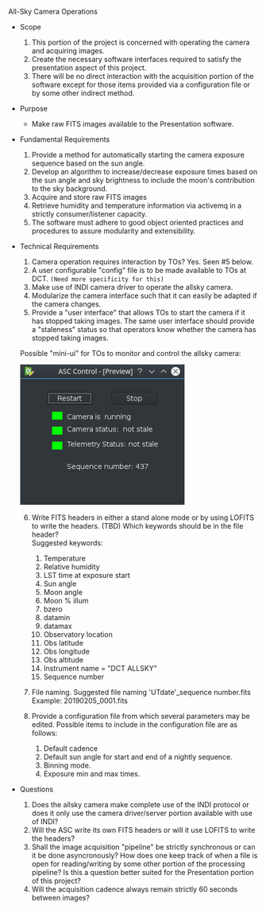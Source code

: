 All-Sky Camera Operations
* Scope
    1. This portion of the project is concerned with operating the camera and acquiring images.
    2. Create the necessary software interfaces required to satisfy the presentation aspect of this project.
    3. There will be no direct interaction with the acquisition portion of the software except for those items
provided via a configuration file or by some other indirect method.

* Purpose
    - Make raw FITS images available to the Presentation software.


* Fundamental Requirements
    1. Provide a method for automatically starting the camera exposure sequence based on the sun angle.
    2. Develop an algorithm to increase/decrease exposure times based on the sun angle and sky brightness to include
the moon's contribution to the sky background.  
    3. Acquire and store raw FITS images
    4. Retrieve humidity and temperature information via activemq in a strictly consumer/listener capacity.
    5. The software must adhere to good object oriented practices and procedures to assure modularity and extensibility.


* Technical Requirements
    1. Camera operation requires interaction by TOs? Yes. Seen #5 below.
    2. A user configurable "config" file is to be made available to TOs at DCT. `(Need more specificity for this)`
    3. Make use of INDI camera driver to operate the allsky camera.
    4. Modularize the camera interface such that it can easily be adapted if the camera changes.
    5. Provide a "user interface" that allows TOs to start the camera if it has stopped taking images. The same user interface should provide a "staleness" status so that operators know whether the camera has stopped taking images.
    
    Possible "mini-ui" for TOs to monitor and control the allsky camera:
    
    ![alt text](https://github.com/LowellObservatory/All-Sky/blob/master/asc_mini_ui.png)
    
    6. Write FITS headers in either a stand alone mode or by using LOFITS to write the headers. (TBD) Which keywords should be in the file header?\
     Suggested keywords:                                                                                                                       
        1. Temperature
        2. Relative humidity
        3. LST time at exposure start
        4. Sun angle
        5. Moon angle
        6. Moon % illum
        7. bzero
        8. datamin
        9. datamax
        10. Observatory location
        11. Obs latitude
        12. Obs longitude
        13. Obs altitude
        14. Instrument name = "DCT ALLSKY"
        15. Sequence number
        
 

 
      

    7. File naming. Suggested file naming 'UTdate'_sequence number.fits\
       Example: 20190205_0001.fits
       
    8. Provide a configuration file from which several parameters may be edited.  Possible items to include in the
    configuration file are as follows:
        1. Default cadence
        2. Default sun angle for start and end of a nightly sequence.
        3. Binning mode.
        4. Exposure min and max times.
      
    

* Questions
    1. Does the allsky camera make complete use of the INDI protocol or does it only use the camera driver/server portion available with use of INDI?
    2. Will the ASC write its own FITS headers or will it use LOFITS to write the headers?
    3. Shall the image acquisition "pipeline" be strictly synchronous or can it be done asyncronously? How does one keep track of when a file is open for reading/writing by some other portion of the processing pipeline? Is this a question better suited for the Presentation portion of this project?
    4. Will the acquisition cadence always remain strictly 60 seconds between images?
    
